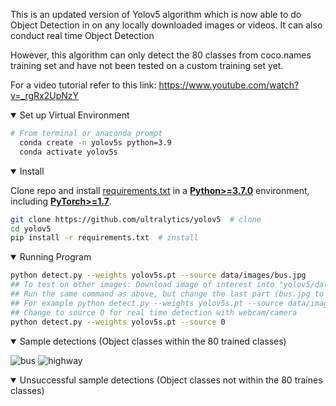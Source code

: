 This is an updated version of Yolov5 algorithm which is now able to do Object Detection in on any locally downloaded images or videos.
It can also conduct real time Object Detection


However, this algorithm can only detect the 80 classes from coco.names training set and have not been tested on a custom training set yet.


For a video tutorial refer to this link: https://www.youtube.com/watch?v=_rgRx2UpNzY

<details open>
<summary>Set up Virtual Environment</summary>
  
```bash
# From terminal or anaconda prompt
  conda create -n yolov5s python=3.9
  conda activate yolov5s
```


<details open>
<summary>Install</summary>

Clone repo and install [requirements.txt](https://github.com/ultralytics/yolov5/blob/master/requirements.txt) in a
[**Python>=3.7.0**](https://www.python.org/) environment, including
[**PyTorch>=1.7**](https://pytorch.org/get-started/locally/).

```bash
git clone https://github.com/ultralytics/yolov5  # clone
cd yolov5
pip install -r requirements.txt  # install
```

<details open>
<summary>Running Program</summary>

```bash
python detect.py --weights yolov5s.pt --source data/images/bus.jpg
## To test on other images: Download image of interest into "yolov5/data/images" in .jpg or .mp4 format
## Run the same command as above, but change the last part (bus.jpg to car.jpg or fish.mp4) accordingly
## For example python detect.py --weights yolov5s.pt --source data/images/car.jpg
## Change to source 0 for real time detection with webcam/camera
python detect.py --weights yolov5s.pt --source 0
```

<details open>
<summary>Sample detections (Object classes within the 80 trained classes) </summary>

![bus](https://user-images.githubusercontent.com/109465920/183842718-7aa99d40-2503-42bb-9e33-fcfe11328569.jpeg)
![highway](https://user-images.githubusercontent.com/109465920/183842935-2a515222-797b-44e8-8cd6-e790c5f587b3.jpeg)
  
  
  
<details open>
<summary>Unsuccessful sample detections (Object classes not within the 80 traines classes) </summary>


